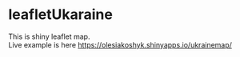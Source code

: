 # leafletUkaraine
This is shiny leaflet map.
<br>
Live example is here https://olesiakoshyk.shinyapps.io/ukrainemap/
